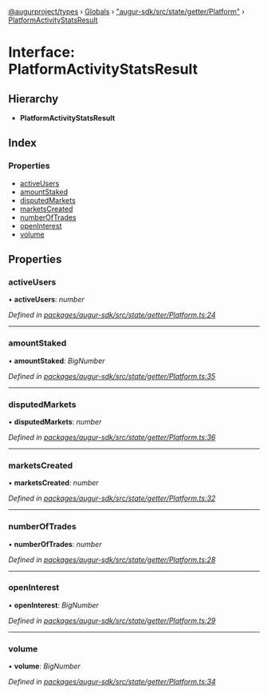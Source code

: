[@augurproject/types](../README.md) › [Globals](../globals.md) › ["augur-sdk/src/state/getter/Platform"](../modules/_augur_sdk_src_state_getter_platform_.md) › [PlatformActivityStatsResult](_augur_sdk_src_state_getter_platform_.platformactivitystatsresult.md)

# Interface: PlatformActivityStatsResult

## Hierarchy

* **PlatformActivityStatsResult**

## Index

### Properties

* [activeUsers](_augur_sdk_src_state_getter_platform_.platformactivitystatsresult.md#activeusers)
* [amountStaked](_augur_sdk_src_state_getter_platform_.platformactivitystatsresult.md#amountstaked)
* [disputedMarkets](_augur_sdk_src_state_getter_platform_.platformactivitystatsresult.md#disputedmarkets)
* [marketsCreated](_augur_sdk_src_state_getter_platform_.platformactivitystatsresult.md#marketscreated)
* [numberOfTrades](_augur_sdk_src_state_getter_platform_.platformactivitystatsresult.md#numberoftrades)
* [openInterest](_augur_sdk_src_state_getter_platform_.platformactivitystatsresult.md#openinterest)
* [volume](_augur_sdk_src_state_getter_platform_.platformactivitystatsresult.md#volume)

## Properties

###  activeUsers

• **activeUsers**: *number*

*Defined in [packages/augur-sdk/src/state/getter/Platform.ts:24](https://github.com/AugurProject/augur/blob/69c4be52bf/packages/augur-sdk/src/state/getter/Platform.ts#L24)*

___

###  amountStaked

• **amountStaked**: *BigNumber*

*Defined in [packages/augur-sdk/src/state/getter/Platform.ts:35](https://github.com/AugurProject/augur/blob/69c4be52bf/packages/augur-sdk/src/state/getter/Platform.ts#L35)*

___

###  disputedMarkets

• **disputedMarkets**: *number*

*Defined in [packages/augur-sdk/src/state/getter/Platform.ts:36](https://github.com/AugurProject/augur/blob/69c4be52bf/packages/augur-sdk/src/state/getter/Platform.ts#L36)*

___

###  marketsCreated

• **marketsCreated**: *number*

*Defined in [packages/augur-sdk/src/state/getter/Platform.ts:32](https://github.com/AugurProject/augur/blob/69c4be52bf/packages/augur-sdk/src/state/getter/Platform.ts#L32)*

___

###  numberOfTrades

• **numberOfTrades**: *number*

*Defined in [packages/augur-sdk/src/state/getter/Platform.ts:28](https://github.com/AugurProject/augur/blob/69c4be52bf/packages/augur-sdk/src/state/getter/Platform.ts#L28)*

___

###  openInterest

• **openInterest**: *BigNumber*

*Defined in [packages/augur-sdk/src/state/getter/Platform.ts:29](https://github.com/AugurProject/augur/blob/69c4be52bf/packages/augur-sdk/src/state/getter/Platform.ts#L29)*

___

###  volume

• **volume**: *BigNumber*

*Defined in [packages/augur-sdk/src/state/getter/Platform.ts:34](https://github.com/AugurProject/augur/blob/69c4be52bf/packages/augur-sdk/src/state/getter/Platform.ts#L34)*
